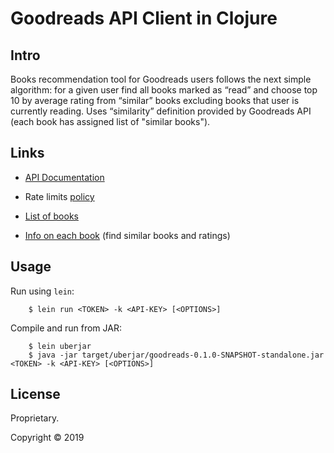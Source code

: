 # Goodreads API Client in Clojure

## Intro

Books recommendation tool for Goodreads users follows the next simple algorithm:
for a given user find all books marked as “read” and choose top 10 by average rating from “similar”
books excluding books that user is currently reading. Uses “similarity” definition provided by
Goodreads API (each book has assigned list of "similar books").

## Links

* [API Documentation](https://www.goodreads.com/api/index)

* Rate limits [policy](https://www.goodreads.com/topic/show/17540788-what-s-rate-limit-of-your-api#comment_141992829)

* [List of books](https://www.goodreads.com/api/index#reviews.list)

* [Info on each book](https://www.goodreads.com/api/index#book.show) (find similar books and ratings)

## Usage

Run using `lein`:

```shell
    $ lein run <TOKEN> -k <API-KEY> [<OPTIONS>]
```

Compile and run from JAR:

```shell
    $ lein uberjar
    $ java -jar target/uberjar/goodreads-0.1.0-SNAPSHOT-standalone.jar <TOKEN> -k <API-KEY> [<OPTIONS>]
```

## License

Proprietary.

Copyright © 2019